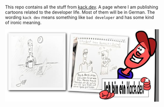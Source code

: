 This repo contains all the stuff from [kack.dev](https://kack.dev). A page where I am publishing cartoons related to the developer life. Most of them will be in German. The wording `kack dev` means something like `bad developer` and has some kind of ironic meaning.

![example](./assets/twittercard.jpg)
